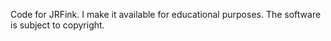Code for JRFink. I make it available for educational purposes. The software is subject to copyright.
